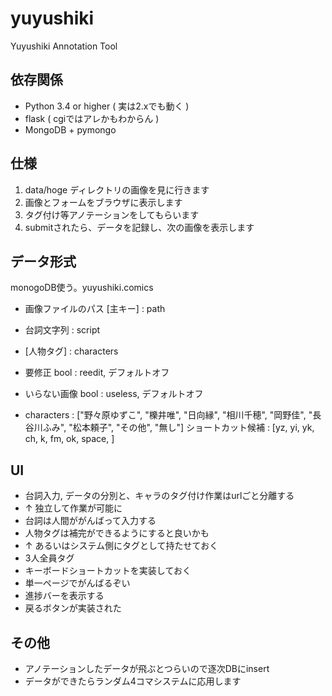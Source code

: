 yuyushiki
=========

Yuyushiki Annotation Tool

依存関係
-----------
* Python 3.4 or higher ( 実は2.xでも動く )
* flask ( cgiではアレかもわからん )
* MongoDB + pymongo

仕様
------------
1. data/hoge ディレクトリの画像を見に行きます
2. 画像とフォームをブラウザに表示します
3. タグ付け等アノテーションをしてもらいます
4. submitされたら、データを記録し、次の画像を表示します

データ形式
----------------
monogoDB使う。yuyushiki.comics

* 画像ファイルのパス [主キー] : path
* 台詞文字列 : script
* [人物タグ] : characters
* 要修正 bool : reedit, デフォルトオフ
* いらない画像 bool : useless, デフォルトオフ

* characters : ["野々原ゆずこ", "櫟井唯", "日向縁", "相川千穂", "岡野佳", "長谷川ふみ", "松本頼子", "その他", "無し"]
ショートカット候補 : [yz, yi, yk, ch, k, fm, ok, space, ]


UI
----------------
* 台詞入力, データの分別と、キャラのタグ付け作業はurlごと分離する
* ↑ 独立して作業が可能に
* 台詞は人間ががんばって入力する
* 人物タグは補完ができるようにすると良いかも
* ↑ あるいはシステム側にタグとして持たせておく
* 3人全員タグ
* キーボードショートカットを実装しておく
* 単一ページでがんばるぞい
* 進捗バーを表示する
* 戻るボタンが実装された

その他
----------------
* アノテーションしたデータが飛ぶとつらいので逐次DBにinsert
* データができたらランダム4コマシステムに応用します
